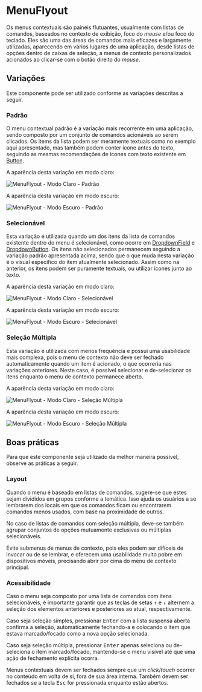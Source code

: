 # MenuFlyout

Os menus contextuais são painéis flutuantes, usualmente com listas de comandos, baseados no contexto de exibição, foco do _mouse_ e/ou foco do teclado. Eles são uma das áreas de comandos mais eficazes e largamente utilizadas, aparecendo em vários lugares de uma aplicação, desde listas de opções dentro de caixas de seleção, a menus de contexto personalizados acionados ao clicar-se com o botão direito do _mouse_.

## Variações

Este componente pode ser utilizado conforme as variações descritas a seguir.

### Padrão

O menu contextual padrão é a variação mais recorrente em uma aplicação, sendo composto por um conjunto de comandos acionáveis ao serem clicados. Os items da lista podem ser meramente textuais como no exemplo aqui apresentado, mas também podem conter ícone antes do texto, seguindo as mesmas recomendações de ícones com texto existente em [Button](./button.md).

A aparência desta variação em modo claro:

![MenuFlyout - Modo Claro - Padrão](~@source/assets/images/component-menuflyout-light-standard.png)

A aparência desta variação em modo escuro:

![MenuFlyout - Modo Escuro - Padrão](~@source/assets/images/component-menuflyout-dark-standard.png)

### Selecionável

Esta variação é utilizada quando um dos itens da lista de comandos existente dentro do menu é selecionável, como ocorre em [DropdownField](./dropdown-field.md) e [DropdownButton](./dropdown-button.md). Os itens não selecionados permanecem seguindo a variação padrão apresentada acima, sendo que o que muda nesta variação é o visual específico do item atualmente selecionado. Assim como na anterior, os itens podem ser puramente textuais, ou utilizar ícones junto ao texto.

A aparência desta variação em modo claro:

![MenuFlyout - Modo Claro - Selecionável](~@source/assets/images/component-menuflyout-light-selectable.png)

A aparência desta variação em modo escuro:

![MenuFlyout - Modo Escuro - Selecionável](~@source/assets/images/component-menuflyout-dark-selectable.png)

### Seleção Múltipla

Esta variação é utilizada com menos frequência e possui uma usabilidade mais complexa, pois o menu de contexto não deve ser fechado automaticamente quando um item é acionado, o que ocorreria nas variações anteriores. Neste caso, é possível selecionar e de-selecionar os itens enquanto o menu de contexto permanece aberto.

A aparência desta variação em modo claro:

![MenuFlyout - Modo Claro - Seleção Múltipla](~@source/assets/images/component-menuflyout-light-multiselect.png)

A aparência desta variação em modo escuro:

![MenuFlyout - Modo Escuro - Seleção Múltipla](~@source/assets/images/component-menuflyout-dark-multiselect.png)

## Boas práticas

Para que este componente seja utilizado da melhor maneira possível, observe as práticas a seguir.

### Layout

Quando o menu é baseado em listas de comandos, sugere-se que estes sejam divididos em grupos conforme a temática. Isso ajuda os usuários a se lembrarem dos locais em que os comandos ficam ou encontrarem comandos menos usados, ​​com base na proximidade de outros.

No caso de listas de comandos com seleção múltipla, deve-se também agrupar conjuntos de opções mutuamente exclusivas ou múltiplas selecionáveis.

Evite submenus de menus de contexto, pois eles podem ser difíceis de invocar ou de se lembrar, e oferecem uma usabilidade muito pobre em dispositivos móveis, precisando abrir por cima do menu de contexto principal.

### Acessibilidade

Caso o menu seja composto por uma lista de comandos com itens selecionáveis, é importante garantir que as teclas de setas <kbd>&uarr;</kbd> e <kbd>&darr;</kbd> alternem a seleção dos elementos anteriores e posteriores ao atual, respectivamente. 

Caso seja seleção simples, pressionar <kbd>Enter</kbd> com a lista suspensa aberta confirma a seleção, automaticamente fechando-a e colocando o item que estava marcado/focado como a nova opção selecionada.

Caso seja seleção múltipla, pressionar <kbd>Enter</kbd> apenas seleciona ou de-seleciona o item marcado/focado, mantendo-se o menu visível até que uma ação de fechamento explícita ocorra.

Menus contextuais devem ser fechados sempre que um _click_/_touch_ ocorrer no conteúdo em volta de si, fora de sua área interna. Também devem ser fechados se a tecla <kbd>Esc</kbd> for pressionada enquanto estão abertos.
